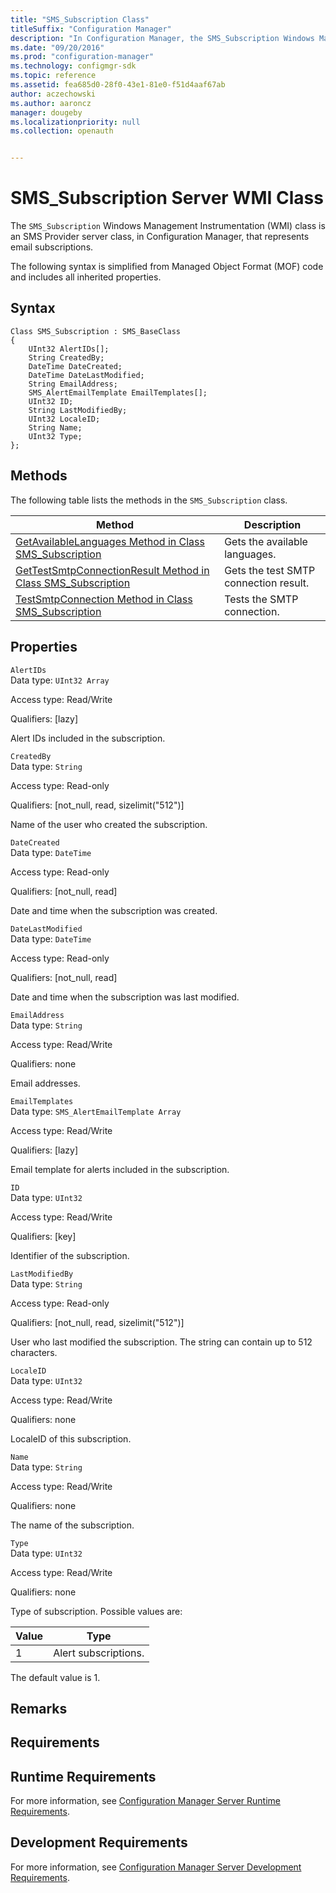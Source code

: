 ```yaml
---
title: "SMS_Subscription Class"
titleSuffix: "Configuration Manager"
description: "In Configuration Manager, the SMS_Subscription Windows Management Instrumentation class is an SMS Provider server class that represents email subscriptions."
ms.date: "09/20/2016"
ms.prod: "configuration-manager"
ms.technology: configmgr-sdk
ms.topic: reference
ms.assetid: fea685d0-28f0-43e1-81e0-f51d4aaf67ab
author: aczechowski
ms.author: aaroncz
manager: dougeby
ms.localizationpriority: null
ms.collection: openauth


---
```

# SMS_Subscription Server WMI Class
The `SMS_Subscription` Windows Management Instrumentation (WMI) class is an SMS Provider server class, in Configuration Manager, that represents email subscriptions.  

 The following syntax is simplified from Managed Object Format (MOF) code and includes all inherited properties.  

## Syntax  

```  
Class SMS_Subscription : SMS_BaseClass  
{  
    UInt32 AlertIDs[];  
    String CreatedBy;  
    DateTime DateCreated;  
    DateTime DateLastModified;  
    String EmailAddress;  
    SMS_AlertEmailTemplate EmailTemplates[];  
    UInt32 ID;  
    String LastModifiedBy;  
    UInt32 LocaleID;  
    String Name;  
    UInt32 Type;  
};  
```  

## Methods  
 The following table lists the methods in the `SMS_Subscription` class.  

|Method|Description|  
|------------|-----------------|  
|[GetAvailableLanguages Method in Class SMS_Subscription](../../../../../develop/reference/core/servers/manage/getavailablelanguages-method-in-class-sms_subscription.md)|Gets the available languages.|  
|[GetTestSmtpConnectionResult Method in Class SMS_Subscription](../../../../../develop/reference/core/servers/manage/gettestsmtpconnectionresult-method-in-class-sms_subscription.md)|Gets the test SMTP connection result.|  
|[TestSmtpConnection Method in Class SMS_Subscription](../../../../../develop/reference/core/servers/manage/testsmtpconnection-method-in-class-sms_subscription.md)|Tests the SMTP connection.|  

## Properties  
 `AlertIDs`  
 Data type: `UInt32 Array`  

 Access type: Read/Write  

 Qualifiers: [lazy]  

 Alert IDs included in the subscription.  

 `CreatedBy`  
 Data type: `String`  

 Access type: Read-only  

 Qualifiers: [not_null, read, sizelimit("512")]  

 Name of the user who created the subscription.  

 `DateCreated`  
 Data type: `DateTime`  

 Access type: Read-only  

 Qualifiers: [not_null, read]  

 Date and time when the subscription was created.  

 `DateLastModified`  
 Data type: `DateTime`  

 Access type: Read-only  

 Qualifiers: [not_null, read]  

 Date and time when the subscription was last modified.  

 `EmailAddress`  
 Data type: `String`  

 Access type: Read/Write  

 Qualifiers: none  

 Email addresses.  

 `EmailTemplates`  
 Data type: `SMS_AlertEmailTemplate Array`  

 Access type: Read/Write  

 Qualifiers: [lazy]  

 Email template for alerts included in the subscription.  

 `ID`  
 Data type: `UInt32`  

 Access type: Read/Write  

 Qualifiers: [key]  

 Identifier of the subscription.  

 `LastModifiedBy`  
 Data type: `String`  

 Access type: Read-only  

 Qualifiers: [not_null, read, sizelimit("512")]  

 User who last modified the subscription. The string can contain up to 512 characters.  

 `LocaleID`  
 Data type: `UInt32`  

 Access type: Read/Write  

 Qualifiers: none  

 LocaleID of this subscription.  

 `Name`  
 Data type: `String`  

 Access type: Read/Write  

 Qualifiers: none  

 The name of the subscription.  

 `Type`  
 Data type: `UInt32`  

 Access type: Read/Write  

 Qualifiers: none  

 Type of subscription. Possible values are:  

| Value | Type |
| ----- | ---- |
|1|Alert subscriptions.|  

 The default value is 1.  

## Remarks  

## Requirements  

## Runtime Requirements  
 For more information, see [Configuration Manager Server Runtime Requirements](../../../../../develop/core/reqs/server-runtime-requirements.md).  

## Development Requirements  
 For more information, see [Configuration Manager Server Development Requirements](../../../../../develop/core/reqs/server-development-requirements.md).
